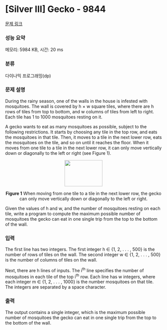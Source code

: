 # [Silver III] Gecko - 9844 

[문제 링크](https://www.acmicpc.net/problem/9844) 

### 성능 요약

메모리: 5984 KB, 시간: 20 ms

### 분류

다이나믹 프로그래밍(dp)

### 문제 설명

<p>During the rainy season, one of the walls in the house is infested with mosquitoes. The wall is covered by h × w square tiles, where there are h rows of tiles from top to bottom, and w columns of tiles from left to right. Each tile has 1 to 1000 mosquitoes resting on it.</p>

<p>A gecko wants to eat as many mosquitoes as possible, subject to the following restrictions. It starts by choosing any tile in the top row, and eats the mosquitoes in that tile. Then, it moves to a tile in the next lower row, eats the mosquitoes on the tile, and so on until it reaches the floor. When it moves from one tile to a tile in the next lower row, it can only move vertically down or diagonally to the left or right (see Figure 1).</p>

<p style="text-align: center;"><img alt="" src="https://upload.acmicpc.net/df862d85-3e0d-45ba-bd65-6cd628289861/-/preview/" style="width: 122px; height: 84px;"></p>

<p style="text-align: center;"><strong>Figure 1</strong> When moving from one tile to a tile in the next lower row, the gecko can only move vertically down or diagonally to the left or right.</p>

<p>Given the values of h and w, and the number of mosquitoes resting on each tile, write a program to compute the maximum possible number of mosquitoes the gecko can eat in one single trip from the top to the bottom of the wall.</p>

### 입력 

 <p>The first line has two integers. The first integer h ∈ {1, 2, . . . , 500} is the number of rows of tiles on the wall. The second integer w ∈ {1, 2, . . . , 500} is the number of columns of tiles on the wall.</p>

<p>Next, there are h lines of inputs. The i<sup>th</sup> line specifies the number of mosquitoes in each tile of the top i<sup>th</sup> row. Each line has w integers, where each integer m ∈ {1, 2, . . . , 1000} is the number mosquitoes on that tile. The integers are separated by a space character.</p>

### 출력 

 <p>The output contains a single integer, which is the maximum possible number of mosquitoes the gecko can eat in one single trip from the top to the bottom of the wall.</p>

